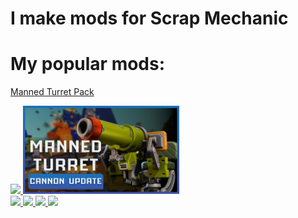 # I make mods for Scrap Mechanic

# My popular mods:
<div>
        <div>
                <a href="https://github.com/Vajdani/SM-Manned-Turret-Pack">
                        <p>Manned Turret Pack</p>
                        <img src="https://store.fastly.steamstatic.com/public/shared/images/header/logo_steam.svg?t=962016" width="100px">  
                </a>
                <a href="https://steamcommunity.com/sharedfiles/filedetails/?id=3107290429">
                        <img src="https://github.com/Vajdani/SM-Manned-Turret-Pack/blob/master/preview.jpg" width="250px">
                </a>
        </div>
        <a href="https://github.com/Vajdani/SM-Laser-Tools">
                <img src="https://store.fastly.steamstatic.com/public/shared/images/header/logo_steam.svg?t=962016" width="250px">
                <a href="https://steamcommunity.com/sharedfiles/filedetails/?id=2843905833">
                        <img src="https://github.com/Vajdani/SM-Laser-Tools/blob/main/preview.jpg" width="250px">
                </a>
        </a>
        <a href="https://github.com/RaftMechanic/Raft-Mechanic-Game-Mode">
                <img src="https://store.fastly.steamstatic.com/public/shared/images/header/logo_steam.svg?t=962016" width="250px">
                <a href="https://steamcommunity.com/sharedfiles/filedetails/?id=2807590049">
                        <img src="https://github.com/RaftMechanic/Raft-Mechanic-Game-Mode/blob/main/preview.jpg" width="250px">
                </a>
        </a>
</div>
